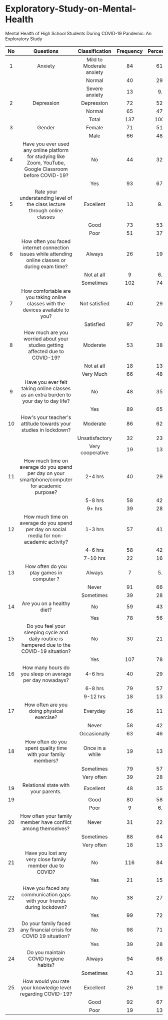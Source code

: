# Exploratory-Study-on-Mental-Health
Mental Health of High School Students During COVID-19 Pandemic: An Exploratory Study

| No |                                                   Questions                                                   |       Classification       | Frequency | Percentage |
|:--:|:-------------------------------------------------------------------------------------------------------------:|:--------------------------:|:---------:|:----------:|
| 1  | Anxiety                                                                                                       | Mild to Moderate   anxiety | 84        | 61.3       |
|    |                                                                                                               | Normal                     | 40        | 29.2       |
|    |                                                                                                               | Severe anxiety             | 13        | 9.5        |
| 2  | Depression                                                                                                    | Depression                 | 72        | 52.6       |
|    |                                                                                                               | Normal                     | 65        | 47.4       |
|    |                                                                                                               | Total                      | 137       | 100.0      |
| 3  | Gender                                                                                                        | Female                     | 71        | 51.8       |
|    |                                                                                                               | Male                       | 66        | 48.2       |
| 4  | Have you ever used  any online platform for  studying like Zoom,  YouTube, Google Classroom  before COVID-19? | No                         | 44        | 32.1       |
|    |                                                                                                               | Yes                        | 93        | 67.9       |
| 5  | Rate your understanding  level of the class lecture through online  classes                                   | Excellent                  | 13        | 9.5        |
|    |                                                                                                               | Good                       | 73        | 53.3       |
|    |                                                                                                               | Poor                       | 51        | 37.2       |
| 6  | How often you faced  internet connection issues  while attending online classes or  during exam time?         | Always                     | 26        | 19.0       |
|    |                                                                                                               | Not at all                 | 9         | 6.6        |
|    |                                                                                                               | Sometimes                  | 102       | 74.5       |
| 7  | How comfortable are you taking online classes with the devices  available to you?                             | Not satisfied              | 40        | 29.2       |
|    |                                                                                                               | Satisfied                  | 97        | 70.8       |
| 8  | How much are you worried  about your studies getting  affected due to COVID-19?                               | Moderate                   | 53        | 38.7       |
|    |                                                                                                               | Not at all                 | 18        | 13.1       |
|    |                                                                                                               | Very Much                  | 66        | 48.2       |
| 9  | Have you ever felt  taking online classes as  an extra burden to your  day to day life?                       | No                         | 48        | 35.0       |
|    |                                                                                                               | Yes                        | 89        | 65.0       |
| 10 | How's your teacher's  attitude towards your  studies in lockdown?                                             | Moderate                   | 86        | 62.8       |
|    |                                                                                                               | Unsatisfactory             | 32        | 23.4       |
|    |                                                                                                               | Very cooperative           | 19        | 13.9       |
| 11 | How much time on average  do you spend per day on  your smartphone/computer  for academic purpose?            | 2-4 hrs                    | 40        | 29.2       |
|    |                                                                                                               | 5-8 hrs                    | 58        | 42.3       |
|    |                                                                                                               | 9+ hrs                     | 39        | 28.5       |
| 12 | How much time on average do you spend  per day on social media for non-academic activity?                     | 1-3 hrs                    | 57        | 41.6       |
|    |                                                                                                               | 4-6 hrs                    | 58        | 42.3       |
|    |                                                                                                               | 7-10 hrs                   | 22        | 16.1       |
| 13 | How often do you play games in computer ?                                                                     | Always                     | 7         | 5.1        |
|    |                                                                                                               | Never                      | 91        | 66.4       |
|    |                                                                                                               | Sometimes                  | 39        | 28.5       |
| 14 | Are you on a healthy diet?                                                                                    | No                         | 59        | 43.1       |
|    |                                                                                                               | Yes                        | 78        | 56.9       |
| 15 | Do you feel your sleeping  cycle and daily routine is hampered due to the  COVID-19 situation?                | No                         | 30        | 21.9       |
|    |                                                                                                               | Yes                        | 107       | 78.1       |
| 16 | How many hours do you sleep on average per day nowadays?                                                      | 4-6 hrs                    | 40        | 29.2       |
|    |                                                                                                               | 6-8 hrs                    | 79        | 57.7       |
|    |                                                                                                               | 9-12 hrs                   | 18        | 13.1       |
| 17 | How often are you doing physical exercise?                                                                    | Everyday                   | 16        | 11.7       |
|    |                                                                                                               | Never                      | 58        | 42.3       |
|    |                                                                                                               | Occasionally               | 63        | 46.0       |
| 18 | How often do you  spent quality time with your  family members?                                               | Once in a while            | 19        | 13.9       |
|    |                                                                                                               | Sometimes                  | 79        | 57.7       |
|    |                                                                                                               | Very often                 | 39        | 28.5       |
| 19  | Relational state with  your parents.                                      | Excellent      | 48        | 35.0       |
| 19  |                                                                           | Good           | 80        | 58.4       |
|     |                                                                           | Poor           | 9         | 6.6        |
| 20  | How often your family member have conflict among themselves?              | Never          | 31        | 22.6       |
|     |                                                                           | Sometimes      | 88        | 64.2       |
|     |                                                                           | Very often     | 18        | 13.1       |
| 21  | Have you lost any very close family member   due to COVID?                | No             | 116       | 84.7       |
|     |                                                                           | Yes            | 21        | 15.3       |
| 22  | Have you faced any communication gaps with your friends  during lockdown? | No             | 38        | 27.7       |
|     |                                                                           | Yes            | 99        | 72.3       |
| 23  | Do your family faced any financial crisis for COVID  19 situation?        | No             | 98        | 71.5       |
|     |                                                                           | Yes            | 39        | 28.5       |
| 24  | Do you maintain COVID  hygiene habits?                                    | Always         | 94        | 68.6       |
|     |                                                                           | Sometimes      | 43        | 31.4       |
| 25  | How would you rate your  knowledge level regarding  COVID-19?             | Excellent      | 26        | 19.0       |
|     |                                                                           | Good           | 92        | 67.2       |
|     |                                                                           | Poor           | 19        | 13.9       |
